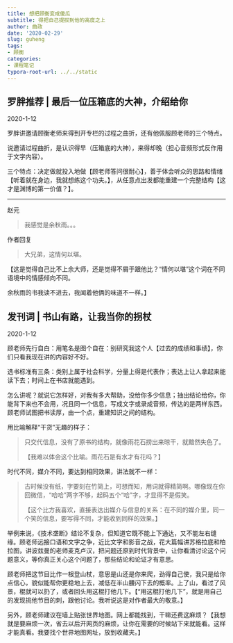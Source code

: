 ```yaml
---
title: 想把顾衡变成傻瓜
subtitle: 得把自己提拔到他的高度之上
author: 曲政
date: '2020-02-29'
slug: guheng
tags:
- 顾衡
categories:
- 课程笔记
typora-root-url: ../../static
---
```


## 罗胖推荐 | 最后一位压箱底的大神，介绍给你

2020-1-12

罗胖讲邀请顾衡老师来得到开专栏的过程之曲折，还有他佩服顾老师的三个特点。

说邀请过程曲折，是认识得早（压箱底的大神），来得却晚（担心音频形式反作用于文字内容）。

三个特点：决定做就投入地做【顾老师答问很耐心】，善于体会听众的思路和情绪【听着就在身边，我就想练这个功夫。】，从任意点出发都能重建一个完整结构【这才是渊博的第一价值？】。

---

赵元

>   我感觉是余秋雨。。。
>

作者回复

>   大兄弟，这情何以堪。

【这是觉得自己比不上余大师，还是觉得不屑于跟他比？“情何以堪”这个词在不同语境中的情感倾向不同。

余秋雨的书我读不进去，我闻着他俩的味道不一样。】

## 发刊词 | 书山有路，让我当你的拐杖

2020-1-12

顾老师先行自白：用笔名是图个自在：别研究我这个人【过去的成绩和事绩】，你们只看我现在讲的内容好不好。

选书标准有三条：类别上属于社会科学，分量上得是代表作；表达上让人拿起来能读下去；时间上在书店就能遇到。

怎么讲呢？就说它怎样好，对我有多大帮助，没给你多少信息；抽出结论给你，你能背下来也不会用，况且同一个信息，写成文字或录成音频，传达的是两样东西。顾老师试图把书读厚，由一个点，重建知识之间的结构。

用比喻解释“干货”无趣的样子：

>   只交代信息，没有了原书的结构，就像雨花石捞出来晾干，就黯然失色了。
>
>   【我难以体会这个比喻。雨花石是有水才有花吗？】

时代不同，媒介不同，要达到相同效果，讲法就不一样：

>   古时候没有纸，字要刻在竹简上，可想而知，用词就得精简啊。哪像现在你回微信，“哈哈”两字不够，起码五个“哈”字，才显得不是假笑。
>
>   【这个比方我喜欢，直接表达出媒介与信息的关系：在不同的媒介里，同一个笑的信息，要写得不同，才能收到同样的效果。】

举例来说，《技术垄断》结论不复杂，但知道它既不能上下通达，又不能左右缝缘。顾老师远接口语和文字之争，近比文字和影音之战，花大篇幅讲苏格拉底和柏拉图，讲波兹曼的老师麦克卢汉，把问题还原到时代背景中，让你看清讨论这个问题意义，等你真正关心这个问题了，那些结论和论证才有意思。

顾老师把这节目比作一根登山杖，意思是山还是你来爬，劲得自己使，我只是给你点信心，貌似能帮你更稳地上去，减低在半山腰闪下去的概率。上了山，看过了风景，棍就可以扔了，或者回头用这棍打他几下。【“用这棍打他几下”，就是用自己的发现挑他节目的刺，跟他讨论。我听说这是对作者最大的敬意。】

另外，顾老师建议在墙上贴张世界地图。网上都能找到，干嘛还费这麻烦？【我想就是要麻烦一次，省去以后开网页的麻烦，让你在需要的时候站下来就能看。这样才能真看。我要找个世界地图网址，放到收藏夹。】

